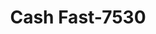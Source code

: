 ---
f_zip-code: 54603
f_state-code: WI
title: Cash Fast-7530
f_phone: 608-323-3444
f_city-only: La Crosse
f_address: 2408 Rose Street La Crosse
f_location-unique-id: '7530'
slug: cash-fast-7530
updated-on: '2024-05-30T13:46:58.046Z'
created-on: '2024-05-30T13:36:59.803Z'
published-on: '2024-05-30T13:54:32.469Z'
f_city-state: cms/city/la-crosse-wi.md
f_company: cms/company/cash-fast.md
f_state: cms/state/wisconsin.md
layout: '[payday-loan].html'
tags: payday-loan
---